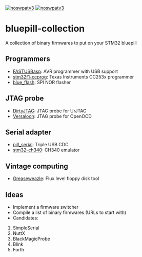 [![noswpatv3](http://zoobab.wdfiles.com/local--files/start/noupcv3.jpg)](https://ffii.org/donate-now-to-save-europe-from-software-patents-says-ffii/)
[![noswpatv3](http://zoobab.wdfiles.com/local--files/start/noupcv3.jpg)](https://ffii.org/donate-now-to-save-europe-from-software-patents-says-ffii/)
# bluepill-collection
A collection of binary firmwares to put on your STM32 bluepill

## Programmers

* [FASTUSBasp](https://github.com/amitesh-singh/FASTUSBasp): AVR programmer with USB support
* [stm32f1-ccprog](https://github.com/hwhw/stm32f1-ccprog): Texas Instruments CC253x programmer
* [blue_flash](https://github.com/ivanovp/blue_flash): SPI NOR flasher

## JTAG probe

* [DirtyJTAG](https://github.com/jeanthom/DirtyJTAG): JTAG probe for UrJTAG
* [Versaloon](https://github.com/zoobab/versaloon): JTAG probe for OpenOCD

## Serial adapter

* [pill_serial](https://github.com/satoshinm/pill_serial): Triple USB CDC
* [stm32-ch340](https://github.com/vdm-dev/stm32-ch340): CH340 emulator

## Vintage computing

 * [Greaseweazle](https://www.retrocomputers.online/greaseweazle-flux-level-floppy-disk-tool/): Flux level floppy disk tool

## Ideas

* Implement a firmware switcher
* Compile a list of binary firmwares (URLs to start with)
* Candidates:
1. SimpleSerial
2. NuttX
3. BlackMagicProbe
4. Blink
5. Forth
